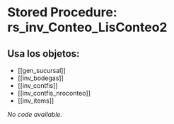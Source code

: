 # Stored Procedure: rs_inv_Conteo_LisConteo2

## Usa los objetos:
- [[gen_sucursal]]
- [[inv_bodegas]]
- [[inv_contfis]]
- [[inv_contfis_nroconteo]]
- [[inv_items]]

*No code available.*

